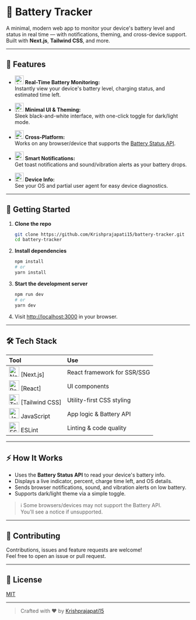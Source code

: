 # 🔋 Battery Tracker

A minimal, modern web app to monitor your device's battery level and status in real time — with notifications, theming, and cross-device support.  
Built with **Next.js**, **Tailwind CSS**, and more.

---

## 🧩 Features

- <img src="https://cdn.jsdelivr.net/gh/devicons/devicon/icons/javascript/javascript-original.svg" width="24" alt="JavaScript" /> **Real-Time Battery Monitoring:**  
  Instantly view your device's battery level, charging status, and estimated time left.

- <img src="https://cdn.jsdelivr.net/gh/devicons/devicon/icons/nextjs/nextjs-original.svg" width="24" alt="Next.js" /> **Minimal UI & Theming:**  
  Sleek black-and-white interface, with one-click toggle for dark/light mode.

- <img src="https://cdn.jsdelivr.net/gh/devicons/devicon/icons/tailwindcss/tailwindcss-plain.svg" width="24" alt="Tailwind CSS" /> **Cross-Platform:**  
  Works on any browser/device that supports the [Battery Status API](https://developer.mozilla.org/en-US/docs/Web/API/Battery_Status_API).

- <img src="https://cdn.jsdelivr.net/gh/devicons/devicon/icons/typescript/typescript-original.svg" width="24" alt="TypeScript" /> **Smart Notifications:**  
  Get toast notifications and sound/vibration alerts as your battery drops.

- <img src="https://cdn.jsdelivr.net/gh/devicons/devicon/icons/react/react-original.svg" width="24" alt="React" /> **Device Info:**  
  See your OS and partial user agent for easy device diagnostics.

---

## 🚀 Getting Started

1. **Clone the repo**
   ```bash
   git clone https://github.com/Krishprajapati15/battery-tracker.git
   cd battery-tracker
   ```

2. **Install dependencies**
   ```bash
   npm install
   # or
   yarn install
   ```

3. **Start the development server**
   ```bash
   npm run dev
   # or
   yarn dev
   ```

4. Visit [http://localhost:3000](http://localhost:3000) in your browser.

---

## 🛠️ Tech Stack

| Tool           | Use                                       |
|:---------------|:------------------------------------------|
| <img src="https://cdn.jsdelivr.net/gh/devicons/devicon/icons/nextjs/nextjs-original.svg" width="28" alt="Next.js" /> [Next.js]      | React framework for SSR/SSG    |
| <img src="https://cdn.jsdelivr.net/gh/devicons/devicon/icons/react/react-original.svg" width="28" alt="React" /> [React]        | UI components                  |
| <img src="https://cdn.jsdelivr.net/gh/devicons/devicon/icons/tailwindcss/tailwindcss-plain.svg" width="28" alt="Tailwind CSS" /> [Tailwind CSS] | Utility-first CSS styling      |
| <img src="https://cdn.jsdelivr.net/gh/devicons/devicon/icons/javascript/javascript-original.svg" width="28" alt="JavaScript" /> JavaScript     | App logic & Battery API        |
| <img src="https://cdn.jsdelivr.net/gh/devicons/devicon/icons/eslint/eslint-original.svg" width="28" alt="ESLint" /> ESLint        | Linting & code quality         |

---

## ⚡ How It Works

- Uses the **Battery Status API** to read your device's battery info.
- Displays a live indicator, percent, charge time left, and OS details.
- Sends browser notifications, sound, and vibration alerts on low battery.
- Supports dark/light theme via a simple toggle.

> ℹ️ Some browsers/devices may not support the Battery API.  
> You'll see a notice if unsupported.

---

## 🤝 Contributing

Contributions, issues and feature requests are welcome!  
Feel free to open an issue or pull request.

---

## 📄 License

[MIT](LICENSE)

---

> Crafted with ❤️ by [Krishprajapati15](https://github.com/Krishprajapati15)
